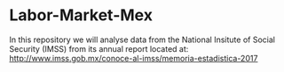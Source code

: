 # Labor-Market-Mex
In this repository we will analyse data from the National Insitute of Social Security (IMSS) from its annual report located at:
http://www.imss.gob.mx/conoce-al-imss/memoria-estadistica-2017
